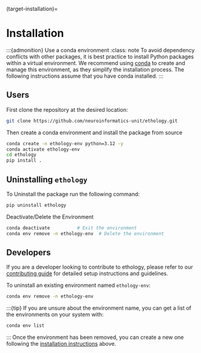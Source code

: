 (target-installation)=
# Installation

:::{admonition} Use a conda environment
:class: note
To avoid dependency conflicts with other packages, it is best practice to install Python packages within a virtual environment.
We recommend using [conda](conda:) to create and manage this environment, as they simplify the installation process.
The following instructions assume that you have conda installed.
:::

## Users

First clone the repository at the desired location:

```bash
git clone https://github.com/neuroinformatics-unit/ethology.git
```

Then create a conda environment and install the package from source
```sh
conda create -n ethology-env python=3.12 -y
conda activate ethology-env
cd ethology
pip install .
```
## Uninstalling `ethology`
To Uninstall the package run the following command:
```sh
pip uninstall ethology
```
Deactivate/Delete the Environment
```sh
conda deactivate          # Exit the environment
conda env remove -n ethology-env  # Delete the environment
```

## Developers
If you are a developer looking to contribute to ethology, please refer to our [contributing guide](community/contributing.rst) for detailed setup instructions and guidelines.

To uninstall an existing environment named `ethology-env`:
```sh
conda env remove -n ethology-env
```
:::{tip}
If you are unsure about the environment name, you can get a list of the environments on your system with:
```sh
conda env list
```
:::
Once the environment has been removed, you can create a new one following the [installation instructions](#installation) above.
